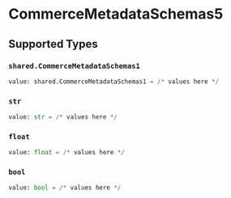 # CommerceMetadataSchemas5


## Supported Types

### `shared.CommerceMetadataSchemas1`

```python
value: shared.CommerceMetadataSchemas1 = /* values here */
```

### `str`

```python
value: str = /* values here */
```

### `float`

```python
value: float = /* values here */
```

### `bool`

```python
value: bool = /* values here */
```

